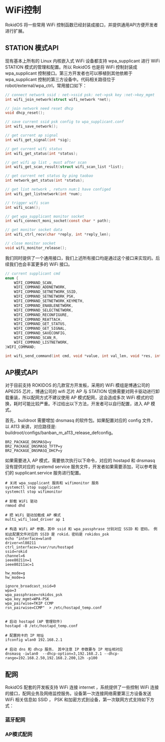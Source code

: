 # WiFi控制

RokidOS 将一些常用 WiFi 控制函数已经封装成接口，并提供通用API方便开发者进行扩展。

## STATION 模式API

现有基本上所有的 Linux 内核嵌入式 WiFi 设备都支持 wpa_supplicant 进行 WiFi STATION 模式的管理和配置。所以 RokidOS 也是将 WiFi 控制封装成 wpa_supplicant 控制接口。第三方开发者也可以移植到其他依赖于 wpa_supplicant 控制的第三方设备中。代码相关路径位于 robot/external/wpa_ctrl，常用接口如下：


```c
// connect network ssid : net->ssid psk: net->psk key :net->key_mgmt
int wifi_join_network(struct wifi_network *net);

// join network need reset dhcp
void dhcp_reset();

// save current ssid psk config to wpa_supplicant.conf
int wifi_save_network();

// get current ap signal
int wifi_get_signal(int *sig);

// get current wifi status
int wifi_get_status(int *status);

// get wifi ap list , must after scan 
int wifi_get_scan_result(struct wifi_scan_list *list);

// get current net status by ping taobao
int network_get_status(int *status);

// get list network , return num:1 have configed
int wifi_get_listnetwork(int *num);

// trigger wifi scan 
int wifi_scan();

// get wpa_supplicant monitor socket
int wifi_connect_moni_socket(const char * path);

// get monitor socket data
int wifi_ctrl_recv(char *reply, int *reply_len);

// close monitor socket
void wifi_monitor_release();
```

我们同时提供了一个通用接口，我们上述所有接口均是通过这个接口来实现的。后续我们也会丰富更多的 WiFi 接口。

```c
// current supplicant cmd
enum {
    WIFI_COMMAND_SCAN,
    WIFI_COMMAND_ADDNETWORK,
    WIFI_COMMAND_SETNETWORK_SSID,
    WIFI_COMMAND_SETNETWORK_PSK,
    WIFI_COMMAND_SETNETWORK_KEYMETH,
    WIFI_COMMAND_ENABLENETWORK,
    WIFI_COMMAND_SELECTNETWORK,
    WIFI_COMMAND_RECONFIGURE,
    WIFI_COMMAND_REATTACH,
    WIFI_COMMAND_GET_STATUS,
    WIFI_COMMAND_GET_SIGNAL,
    WIFI_COMMAND_SAVECONFIG,
    WIFI_COMMAND_SCAN_R,
    WIFI_COMMAND_LISTNETWORK,
}WIFI_COMMAND;

int wifi_send_command(int cmd, void *value, int val_len, void *res, int res_len);
```
## AP模式API
对于目前支持 ROKIDOS 的几款官方开发板，采用的 WiFi 模组是博通公司的 AP6255 芯片，博通公司的 wifi 芯片 AP 与 STATION 切换需要对网卡驱动进行卸载重装，所以配网方式不建议使用 AP 模式配网，这会造成多次 WiFi 模式的切换，耗时可能比较严重。不过给出以下方法，开发者可以自行配置，进入 AP 模式。

首先，buildroot 需要增加 dnsmasq 的软件包。如果配置对应的 config 文件， 以 A113 来讲，对应路径是: buildroot/configs/banban_m_a113_release_defconfig。
``` shell
BR2_PACKAGE_DNSMASQ=y
BR2_PACKAGE_DNSMASQ_TFTP=y
BR2_PACKAGE_DNSMASQ_DHCP=y
```

如果需要进入 AP 模式，需要依次执行以下命令，对应的 hostapd 和 dnsmasq 没有提供对应的 systemd service 服务文件，开发者如果需要添加，可以参考我们的 supplicant.service 服务进行配置。
``` shell
# 关闭 wpa_supplicant 服务和 wifimonitor 服务
systemctl stop supplicant
systemctl stop wifimonitor

# 卸载 WiFi 驱动
rmmod dhd

# 把 WiFi 驱动加载成 AP 模式
multi_wifi_load_driver ap 1

# 构造 WiFi AP 参数，其中 ssid 和 wpa_passphrase 分别对应 SSID 和 密码， 例如此配置文件对应的 SSID 是 rokid，密码是 rokidos_psk
echo "interface=wlan0
driver=nl80211
ctrl_interface=/var/run/hostapd
ssid=rokid
channel=6
ieee80211n=1
ieee80211ac=1

hw_mode=g
hw_mode=a

ignore_broadcast_ssid=0
wpa=3
wpa_passphrase=rokidos_psk
wpa_key_mgmt=WPA-PSK
wpa_pairwise=TKIP CCMP
rsn_pairwise=CCMP"  > /etc/hostapd_temp.conf


# 启动 hostapd (AP 管理软件)
hostapd -B /etc/hostapd_temp.conf

# 配置网卡的 IP 地址
ifconfig wlan0 192.168.2.1

# 启动 dns 和 dhcp 服务， 其中注意 IP 参数要与 IP 地址相对应
dnsmasq -iwlan0  --dhcp-option=3,192.168.2.1 --dhcp-range=192.168.2.50,192.168.2.200,12h -p100
```





## 配网
RokidOS 配套的开发板支持 WiFi 连接 internet ，系统提供了一些控制 WiFi 连接的接口，配网业务及网络监控服务。设备第一次连接网络需要第三方设备发送 WiFi 相关信息如 SSID ， PSK 和加密方式到设备，第一次联网方式支持如下方式：

### 蓝牙配网

### AP模式配网
